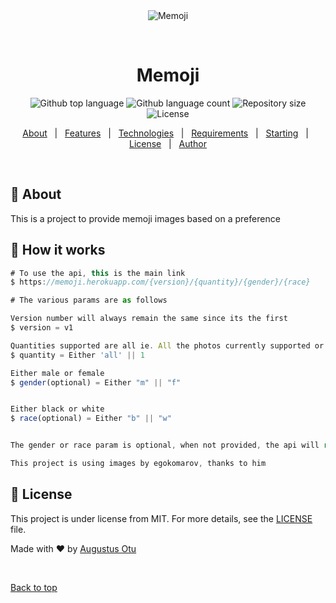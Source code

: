 <div align="center" id="top"> 
  <img src="./.github/app.gif" alt="Memoji" />

  &#xa0;

  <!-- <a href="https://memoji.netlify.app">Demo</a> -->
</div>

<h1 align="center">Memoji</h1>

<p align="center">
  <img alt="Github top language" src="https://img.shields.io/github/languages/top/augani/memoji?color=56BEB8">

  <img alt="Github language count" src="https://img.shields.io/github/languages/count/augani/memoji?color=56BEB8">

  <img alt="Repository size" src="https://img.shields.io/github/repo-size/augani/memoji?color=56BEB8">

  <img alt="License" src="https://img.shields.io/github/license/augani/memoji?color=56BEB8">

  <!-- <img alt="Github issues" src="https://img.shields.io/github/issues/augani/memoji?color=56BEB8" /> -->

  <!-- <img alt="Github forks" src="https://img.shields.io/github/forks/augani/memoji?color=56BEB8" /> -->

  <!-- <img alt="Github stars" src="https://img.shields.io/github/stars/augani/memoji?color=56BEB8" /> -->
</p>

<!-- Status -->

<!-- <h4 align="center"> 
	🚧  Memoji 🚀 Under construction...  🚧
</h4> 

<hr> -->

<p align="center">
  <a href="#dart-about">About</a> &#xa0; | &#xa0; 
  <a href="#sparkles-features">Features</a> &#xa0; | &#xa0;
  <a href="#rocket-technologies">Technologies</a> &#xa0; | &#xa0;
  <a href="#white_check_mark-requirements">Requirements</a> &#xa0; | &#xa0;
  <a href="#checkered_flag-starting">Starting</a> &#xa0; | &#xa0;
  <a href="#memo-license">License</a> &#xa0; | &#xa0;
  <a href="https://github.com/augani" target="_blank">Author</a>
</p>

<br>

## :dart: About ##

This is a project to provide memoji images based on a preference

## :rocket: How it works ##


```js
# To use the api, this is the main link
$ https://memoji.herokuapp.com/{version}/{quantity}/{gender}/{race}

# The various params are as follows

Version number will always remain the same since its the first
$ version = v1

Quantities supported are all ie. All the photos currently supported or 1 which is randomly generated
$ quantity = Either 'all' || 1

Either male or female
$ gender(optional) = Either "m" || "f"


Either black or white
$ race(optional) = Either "b" || "w"


The gender or race param is optional, when not provided, the api will return a random memoji

This project is using images by egokomarov, thanks to him


```

## :memo: License ##

This project is under license from MIT. For more details, see the [LICENSE](LICENSE.md) file.


Made with :heart: by <a href="https://github.com/augani" target="_blank">Augustus Otu</a>

&#xa0;

<a href="#top">Back to top</a>
